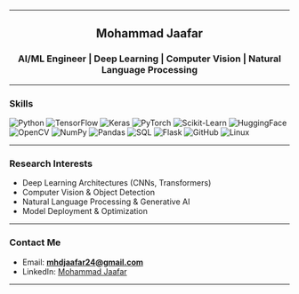 <hr></hr>

<h2 align="center"> Mohammad Jaafar </h2>
<h3 align="center"> AI/ML Engineer | Deep Learning | Computer Vision | Natural Language Processing </h3>

<hr></hr>

### Skills  
![Python](https://img.shields.io/badge/Python-FFD43B?style=flat&logo=python&logoColor=darkgreen)
![TensorFlow](https://img.shields.io/badge/TensorFlow-FF6F00?style=flat&logo=TensorFlow&logoColor=white)
![Keras](https://img.shields.io/badge/Keras-D00000?style=flat&logo=Keras&logoColor=white)
![PyTorch](https://img.shields.io/badge/PyTorch-EE4C2C?style=flat&logo=PyTorch&logoColor=white)
![Scikit-Learn](https://img.shields.io/badge/Scikit--Learn-F7931E?style=flat&logo=scikit-learn&logoColor=white)
![HuggingFace](https://img.shields.io/badge/HuggingFace-FFD21E?style=flat&logo=huggingface&logoColor=black)
![OpenCV](https://img.shields.io/badge/OpenCV-27338e?style=flat&logo=OpenCV&logoColor=white)
![NumPy](https://img.shields.io/badge/Numpy-777BB4?style=flat&logo=numpy&logoColor=white)
![Pandas](https://img.shields.io/badge/pandas-150458?style=flat&logo=pandas&logoColor=white)
![SQL](https://img.shields.io/badge/SQL-4479A1?style=flat&logo=MySQL&logoColor=white)
![Flask](https://img.shields.io/badge/Flask-000000?style=flat&logo=flask&logoColor=white)
![GitHub](https://img.shields.io/badge/GitHub-181717?style=flat&logo=github&logoColor=white)
![Linux](https://img.shields.io/badge/Linux-FCC624?style=flat&logo=linux&logoColor=black)


<hr></hr>

### Research Interests  
- Deep Learning Architectures (CNNs, Transformers)  
- Computer Vision & Object Detection  
- Natural Language Processing & Generative AI  
- Model Deployment & Optimization  


<hr></hr>

### Contact Me  
- Email: **mhdjaafar24@gmail.com**  
- LinkedIn: [Mohammad Jaafar](https://www.linkedin.com/in/mohammad-jaafar-90a575377)  

<hr></hr>
